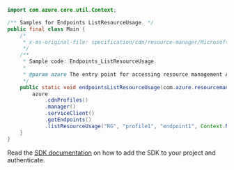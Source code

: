 ```java
import com.azure.core.util.Context;

/** Samples for Endpoints ListResourceUsage. */
public final class Main {
    /*
     * x-ms-original-file: specification/cdn/resource-manager/Microsoft.Cdn/stable/2021-06-01/examples/Endpoints_ListResourceUsage.json
     */
    /**
     * Sample code: Endpoints_ListResourceUsage.
     *
     * @param azure The entry point for accessing resource management APIs in Azure.
     */
    public static void endpointsListResourceUsage(com.azure.resourcemanager.AzureResourceManager azure) {
        azure
            .cdnProfiles()
            .manager()
            .serviceClient()
            .getEndpoints()
            .listResourceUsage("RG", "profile1", "endpoint1", Context.NONE);
    }
}
```

Read the [SDK documentation](https://github.com/Azure/azure-sdk-for-java/blob/azure-resourcemanager_2.15.0/sdk/resourcemanager/azure-resourcemanager/README.md) on how to add the SDK to your project and authenticate.
